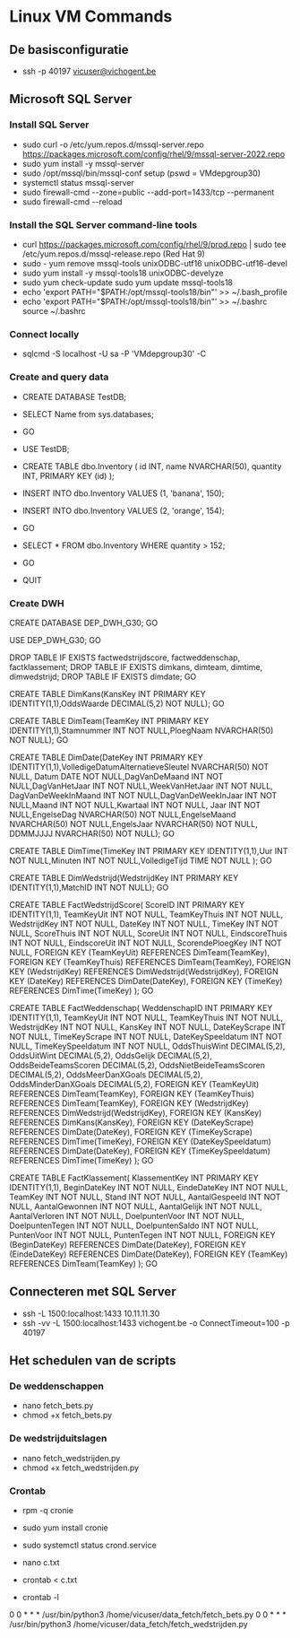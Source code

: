 # Linux VM Commands

## De basisconfiguratie

- ssh -p 40197 vicuser@vichogent.be

## Microsoft SQL Server

### Install SQL Server
- sudo curl -o /etc/yum.repos.d/mssql-server.repo https://packages.microsoft.com/config/rhel/9/mssql-server-2022.repo
- sudo yum install -y mssql-server
- sudo /opt/mssql/bin/mssql-conf setup (pswd = VMdepgroup30)
- systemctl status mssql-server
- sudo firewall-cmd --zone=public --add-port=1433/tcp --permanent
- sudo firewall-cmd --reload

### Install the SQL Server command-line tools
- curl https://packages.microsoft.com/config/rhel/9/prod.repo | sudo tee /etc/yum.repos.d/mssql-release.repo (Red Hat 9)
- sudo - yum remove mssql-tools unixODBC-utf16 unixODBC-utf16-devel
- sudo yum install -y mssql-tools18 unixODBC-develyze
- sudo yum check-update sudo yum update mssql-tools18
- echo 'export PATH="$PATH:/opt/mssql-tools18/bin"' >> ~/.bash_profile
- echo 'export PATH="$PATH:/opt/mssql-tools18/bin"' >> ~/.bashrc source ~/.bashrc

### Connect locally
- sqlcmd -S localhost -U sa -P 'VMdepgroup30' -C

### Create and query data
- CREATE DATABASE TestDB;
- SELECT Name from sys.databases;
- GO

- USE TestDB;
- CREATE TABLE dbo.Inventory ( id INT, name NVARCHAR(50), quantity INT, PRIMARY KEY (id) );
- INSERT INTO dbo.Inventory VALUES (1, 'banana', 150);
- INSERT INTO dbo.Inventory VALUES (2, 'orange', 154);
- GO

- SELECT * FROM dbo.Inventory WHERE quantity > 152;
- GO

- QUIT

### Create DWH
CREATE DATABASE DEP_DWH_G30;
GO

USE DEP_DWH_G30;
GO

DROP TABLE IF EXISTS factwedstrijdscore, factweddenschap, factklassement;
DROP TABLE IF EXISTS dimkans, dimteam, dimtime, dimwedstrijd;
DROP TABLE IF EXISTS dimdate;
GO

CREATE TABLE DimKans(KansKey INT PRIMARY KEY IDENTITY(1,1),OddsWaarde DECIMAL(5,2) NOT NULL);
GO

CREATE TABLE DimTeam(TeamKey INT PRIMARY KEY IDENTITY(1,1),Stamnummer INT NOT NULL,PloegNaam NVARCHAR(50) NOT NULL);
GO

CREATE TABLE DimDate(DateKey INT PRIMARY KEY IDENTITY(1,1),VolledigeDatumAlternatieveSleutel NVARCHAR(50) NOT NULL,
    Datum DATE NOT NULL,DagVanDeMaand INT NOT NULL,DagVanHetJaar INT NOT NULL,WeekVanHetJaar INT NOT NULL,
    DagVanDeWeekInMaand INT NOT NULL,DagVanDeWeekInJaar INT NOT NULL,Maand INT NOT NULL,Kwartaal INT NOT NULL,
    Jaar INT NOT NULL,EngelseDag NVARCHAR(50) NOT NULL,EngelseMaand NVARCHAR(50) NOT NULL,EngelsJaar NVARCHAR(50) NOT NULL,
    DDMMJJJJ NVARCHAR(50) NOT NULL);
GO

CREATE TABLE DimTime(TimeKey INT PRIMARY KEY IDENTITY(1,1),Uur INT NOT NULL,Minuten INT NOT NULL,VolledigeTijd TIME NOT NULL
);
GO

CREATE TABLE DimWedstrijd(WedstrijdKey INT PRIMARY KEY IDENTITY(1,1),MatchID INT NOT NULL);
GO

CREATE TABLE FactWedstrijdScore(
    ScoreID INT PRIMARY KEY IDENTITY(1,1),
    TeamKeyUit INT NOT NULL,
    TeamKeyThuis INT NOT NULL,
    WedstrijdKey INT NOT NULL,
    DateKey INT NOT NULL,
    TimeKey INT NOT NULL,
    ScoreThuis INT NOT NULL,
    ScoreUit INT NOT NULL,
    EindscoreThuis INT NOT NULL,
    EindscoreUit INT NOT NULL,
    ScorendePloegKey INT NOT NULL,
    FOREIGN KEY (TeamKeyUit) REFERENCES DimTeam(TeamKey),
    FOREIGN KEY (TeamKeyThuis) REFERENCES DimTeam(TeamKey),
    FOREIGN KEY (WedstrijdKey) REFERENCES DimWedstrijd(WedstrijdKey),
    FOREIGN KEY (DateKey) REFERENCES DimDate(DateKey),
    FOREIGN KEY (TimeKey) REFERENCES DimTime(TimeKey)
);
GO

CREATE TABLE FactWeddenschap(
    WeddenschapID INT PRIMARY KEY IDENTITY(1,1),
    TeamKeyUit INT NOT NULL,
    TeamKeyThuis INT NOT NULL,
    WedstrijdKey INT NOT NULL,
    KansKey INT NOT NULL,
    DateKeyScrape INT NOT NULL,
    TimeKeyScrape INT NOT NULL,
    DateKeySpeeldatum INT NOT NULL,
    TimeKeySpeeldatum INT NOT NULL,
    OddsThuisWint DECIMAL(5,2),
    OddsUitWint DECIMAL(5,2),
    OddsGelijk DECIMAL(5,2),
    OddsBeideTeamsScoren DECIMAL(5,2),
    OddsNietBeideTeamsScoren DECIMAL(5,2),
    OddsMeerDanXGoals DECIMAL(5,2),
    OddsMinderDanXGoals DECIMAL(5,2),
    FOREIGN KEY (TeamKeyUit) REFERENCES DimTeam(TeamKey),
    FOREIGN KEY (TeamKeyThuis) REFERENCES DimTeam(TeamKey),
    FOREIGN KEY (WedstrijdKey) REFERENCES DimWedstrijd(WedstrijdKey),
    FOREIGN KEY (KansKey) REFERENCES DimKans(KansKey),
    FOREIGN KEY (DateKeyScrape) REFERENCES DimDate(DateKey),
    FOREIGN KEY (TimeKeyScrape) REFERENCES DimTime(TimeKey),
    FOREIGN KEY (DateKeySpeeldatum) REFERENCES DimDate(DateKey),
    FOREIGN KEY (TimeKeySpeeldatum) REFERENCES DimTime(TimeKey)
);
GO

CREATE TABLE FactKlassement(
    KlassementKey INT PRIMARY KEY IDENTITY(1,1),
    BeginDateKey INT NOT NULL,
    EindeDateKey INT NOT NULL,
    TeamKey INT NOT NULL,
    Stand INT NOT NULL,
    AantalGespeeld INT NOT NULL,
    AantalGewonnen INT NOT NULL,
    AantalGelijk INT NOT NULL,
    AantalVerloren INT NOT NULL,
    DoelpuntenVoor INT NOT NULL,
    DoelpuntenTegen INT NOT NULL,
    DoelpuntenSaldo INT NOT NULL,
    PuntenVoor INT NOT NULL,
    PuntenTegen INT NOT NULL,
    FOREIGN KEY (BeginDateKey) REFERENCES DimDate(DateKey),
    FOREIGN KEY (EindeDateKey) REFERENCES DimDate(DateKey),
    FOREIGN KEY (TeamKey) REFERENCES DimTeam(TeamKey)
);
GO

## Connecteren met SQL Server

- ssh -L 1500:localhost:1433 10.11.11.30
- ssh -vv -L 1500:localhost:1433 vichogent.be -o ConnectTimeout=100 -p 40197

## Het schedulen van de scripts

### De weddenschappen
- nano fetch_bets.py
- chmod +x fetch_bets.py

### De wedstrijduitslagen
- nano fetch_wedstrijden.py
- chmod +x fetch_wedstrijden.py

### Crontab
- rpm -q cronie
- sudo yum install cronie
- sudo systemctl status crond.service

- nano c.txt
- crontab < c.txt
- crontab -l

0 0 * * * /usr/bin/python3 /home/vicuser/data_fetch/fetch_bets.py
0 0 * * * /usr/bin/python3 /home/vicuser/data_fetch/fetch_wedstrijden.py
